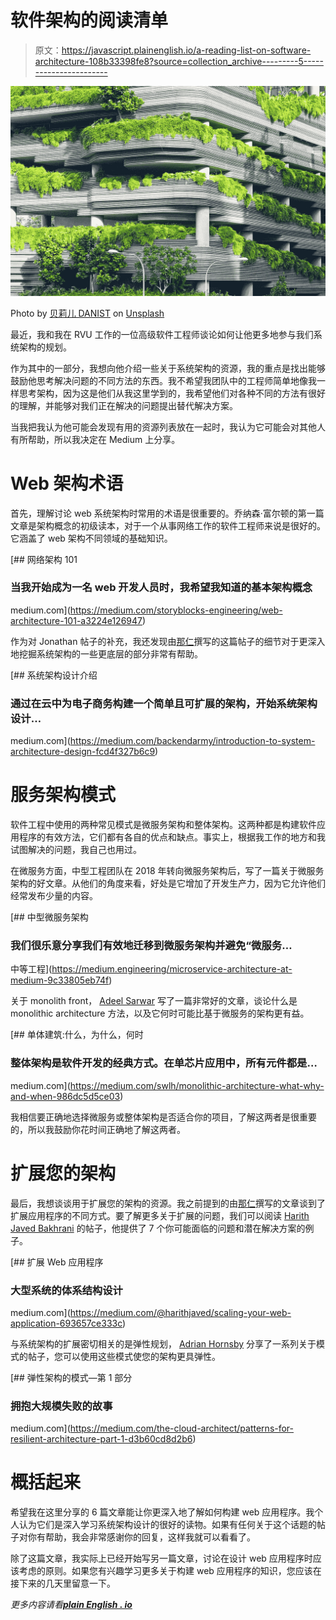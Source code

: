 # 软件架构的阅读清单

> 原文：<https://javascript.plainenglish.io/a-reading-list-on-software-architecture-108b33398fe8?source=collection_archive---------5----------------------->

![](img/7b721fda32b30696f6fcbcc70229605f.png)

Photo by [贝莉儿 DANIST](https://unsplash.com/@danist07?utm_source=unsplash&utm_medium=referral&utm_content=creditCopyText) on [Unsplash](https://unsplash.com/s/photos/architecture?utm_source=unsplash&utm_medium=referral&utm_content=creditCopyText)

最近，我和我在 RVU 工作的一位高级软件工程师谈论如何让他更多地参与我们系统架构的规划。

作为其中的一部分，我想向他介绍一些关于系统架构的资源，我的重点是找出能够鼓励他思考解决问题的不同方法的东西。我不希望我团队中的工程师简单地像我一样思考架构，因为这是他们从我这里学到的，我希望他们对各种不同的方法有很好的理解，并能够对我们正在解决的问题提出替代解决方案。

当我把我认为他可能会发现有用的资源列表放在一起时，我认为它可能会对其他人有所帮助，所以我决定在 Medium 上分享。

# Web 架构术语

首先，理解讨论 web 系统架构时常用的术语是很重要的。乔纳森·富尔顿的第一篇文章是架构概念的初级读本，对于一个从事网络工作的软件工程师来说是很好的。它涵盖了 web 架构不同领域的基础知识。

[](https://medium.com/storyblocks-engineering/web-architecture-101-a3224e126947) [## 网络架构 101

### 当我开始成为一名 web 开发人员时，我希望我知道的基本架构概念

medium.com](https://medium.com/storyblocks-engineering/web-architecture-101-a3224e126947) 

作为对 Jonathan 帖子的补充，我还发现由[那仁](https://medium.com/u/137ae83ea504?source=post_page-----108b33398fe8--------------------------------)撰写的这篇帖子的细节对于更深入地挖掘系统架构的一些更底层的部分非常有帮助。

[](https://medium.com/backendarmy/introduction-to-system-architecture-design-fcd4f327b6c9) [## 系统架构设计介绍

### 通过在云中为电子商务构建一个简单且可扩展的架构，开始系统架构设计…

medium.com](https://medium.com/backendarmy/introduction-to-system-architecture-design-fcd4f327b6c9) 

# 服务架构模式

软件工程中使用的两种常见模式是微服务架构和整体架构。这两种都是构建软件应用程序的有效方法，它们都有各自的优点和缺点。事实上，根据我工作的地方和我试图解决的问题，我自己也用过。

在微服务方面，中型工程团队在 2018 年转向微服务架构后，写了一篇关于微服务架构的好文章。从他们的角度来看，好处是它增加了开发生产力，因为它允许他们经常发布少量的内容。

[](https://medium.engineering/microservice-architecture-at-medium-9c33805eb74f) [## 中型微服务架构

### 我们很乐意分享我们有效地迁移到微服务架构并避免“微服务…

中等工程](https://medium.engineering/microservice-architecture-at-medium-9c33805eb74f) 

关于 monolith front， [Adeel Sarwar](https://medium.com/u/81ce627aac58?source=post_page-----108b33398fe8--------------------------------) 写了一篇非常好的文章，谈论什么是 monolithic architecture 方法，以及它何时可能比基于微服务的架构更有益。

[](https://medium.com/swlh/monolithic-architecture-what-why-and-when-986dc5d5ce03) [## 单体建筑:什么，为什么，何时

### 整体架构是软件开发的经典方式。在单芯片应用中，所有元件都是…

medium.com](https://medium.com/swlh/monolithic-architecture-what-why-and-when-986dc5d5ce03) 

我相信要正确地选择微服务或整体架构是否适合你的项目，了解这两者是很重要的，所以我鼓励你花时间正确地了解这两者。

# 扩展您的架构

最后，我想谈谈用于扩展您的架构的资源。我之前提到的由[那仁](https://medium.com/u/137ae83ea504?source=post_page-----108b33398fe8--------------------------------)撰写的文章谈到了扩展应用程序的不同方式。要了解更多关于扩展的问题，我们可以阅读 [Harith Javed Bakhrani](https://medium.com/u/c303a9324d70?source=post_page-----108b33398fe8--------------------------------) 的帖子，他提供了 7 个你可能面临的问题和潜在解决方案的例子。

[](https://medium.com/@harithjaved/scaling-your-web-application-693657ce333c) [## 扩展 Web 应用程序

### 大型系统的体系结构设计

medium.com](https://medium.com/@harithjaved/scaling-your-web-application-693657ce333c) 

与系统架构的扩展密切相关的是弹性规划， [Adrian Hornsby](https://medium.com/u/a8fba86a184d?source=post_page-----108b33398fe8--------------------------------) 分享了一系列关于模式的帖子，您可以使用这些模式使您的架构更具弹性。

[](https://medium.com/the-cloud-architect/patterns-for-resilient-architecture-part-1-d3b60cd8d2b6) [## 弹性架构的模式—第 1 部分

### 拥抱大规模失败的故事

medium.com](https://medium.com/the-cloud-architect/patterns-for-resilient-architecture-part-1-d3b60cd8d2b6) 

# 概括起来

希望我在这里分享的 6 篇文章能让你更深入地了解如何构建 web 应用程序。我个人认为它们是深入学习系统架构设计的很好的读物。如果有任何关于这个话题的帖子对你有帮助，我会非常感谢你的回复，这样我就可以看看了。

除了这篇文章，我实际上已经开始写另一篇文章，讨论在设计 web 应用程序时应该考虑的原则。如果您有兴趣学习更多关于构建 web 应用程序的知识，您应该在接下来的几天里留意一下。

*更多内容请看*[***plain English . io***](http://plainenglish.io)